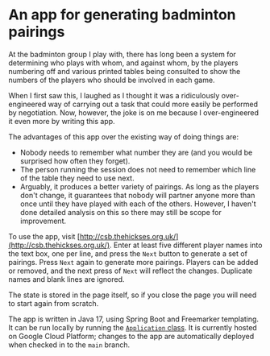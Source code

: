 # An app for generating badminton pairings

At the badminton group I play with, there has long been a system for determining who plays
with whom, and against whom, by the players numbering off and various printed tables being
consulted to show the numbers of the players who should be involved in each game.

When I first saw this, I laughed as I thought it was a ridiculously over-engineered way of
carrying out a task that could more easily be performed by negotiation. Now, however, the joke
is on me because I over-engineered it even more by writing this app.

The advantages of this app over the existing way of doing things are:

* Nobody needs to remember what number they are (and you would be surprised how often they forget).
* The person running the session does not need to remember which line of the table they need to use
next.
* Arguably, it produces a better variety of pairings. As long as the players don't change, it guarantees that nobody will partner anyone more than once until they have played with each of
the others. However, I haven't done detailed analysis on this so there may still be scope for improvement.

To use the app, visit [http://csb.thehickses.org.uk/](http://csb.thehickses.org.uk/). Enter at least five different player names into
the text box, one per line, and press the `Next` button to generate a set of pairings. 
Press `Next` again to generate more pairings. Players can be added or removed, and the next press
of `Next` will reflect the changes. Duplicate names and blank lines are ignored.

The state is stored in the page itself, so if you close the page you will need to start again from scratch.

The app is written in Java 17, using Spring Boot and Freemarker templating.
It can be run locally by running the 
[`Application` class](src/main/java/uk/org/thehickses/csbadders/Application.java).
It is currently hosted on Google Cloud Platform;
changes to the app are automatically deployed when checked in to the `main` branch.